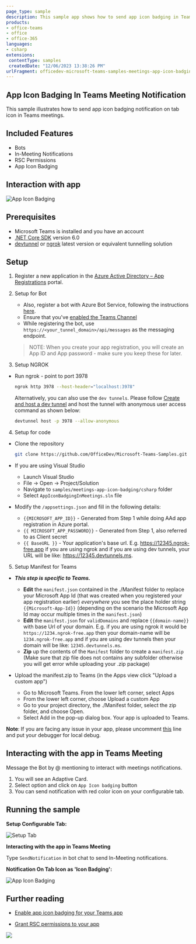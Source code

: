 ```yaml
---
page_type: sample
description: This sample app shows how to send app icon badging in Teams meetings using targeted notifications API.
products:
- office-teams
- office
- office-365
languages:
- csharp
extensions:
 contentType: samples
 createdDate: "12/06/2023 13:38:26 PM"
urlFragment: officedev-microsoft-teams-samples-meetings-app-icon-badging-csharp
---
```


## App Icon Badging In Teams Meeting Notification

This sample illustrates how to send app icon badging notification on tab icon in Teams meetings.

## Included Features
* Bots
* In-Meeting Notifications
* RSC Permissions
* App Icon Badging

## Interaction with app

![App Icon Badging](AppIconBadgingInMeetings/Images/App_Icon_Badging.gif)

## Prerequisites

- Microsoft Teams is installed and you have an account
- [.NET Core SDK](https://dotnet.microsoft.com/download) version 6.0
- [devtunnel](https://learn.microsoft.com/en-us/azure/developer/dev-tunnels/get-started?tabs=windows) or [ngrok](https://ngrok.com/) latest version or equivalent tunnelling solution

## Setup

1. Register a new application in the [Azure Active Directory – App Registrations](https://go.microsoft.com/fwlink/?linkid=2083908) portal.

2. Setup for Bot	
	- Also, register a bot with Azure Bot Service, following the instructions [here](https://docs.microsoft.com/azure/bot-service/bot-service-quickstart-registration?view=azure-bot-service-3.0).
	- Ensure that you've [enabled the Teams Channel](https://docs.microsoft.com/azure/bot-service/channel-connect-teams?view=azure-bot-service-4.0)
	- While registering the bot, use `https://<your_tunnel_domain>/api/messages` as the messaging endpoint.

    > NOTE: When you create your app registration, you will create an App ID and App password - make sure you keep these for later.

3. Setup NGROK
 - Run ngrok - point to port 3978

   ```bash
   ngrok http 3978 --host-header="localhost:3978"
   ```  

   Alternatively, you can also use the `dev tunnels`. Please follow [Create and host a dev tunnel](https://learn.microsoft.com/en-us/azure/developer/dev-tunnels/get-started?tabs=windows) and host the tunnel with anonymous user access command as shown below:

   ```bash
   devtunnel host -p 3978 --allow-anonymous
   ```

4. Setup for code
- Clone the repository

    ```bash
    git clone https://github.com/OfficeDev/Microsoft-Teams-Samples.git
    ```

- If you are using Visual Studio
  - Launch Visual Studio
  - File -> Open -> Project/Solution
  - Navigate to `samples/meetings-app-icon-badging/csharp` folder
  - Select `AppIconBadgingInMeetings.sln` file


- Modify the `/appsettings.json` and fill in the following details:
  - `{{MICROSOFT_APP_ID}}` - Generated from Step 1 while doing AAd app registration in Azure portal.
  - `{{ MICROSOFT_APP_PASSWORD}}` - Generated from Step 1, also referred to as Client secret
  - `{{ BaseURL }}` - Your application's base url. E.g. https://12345.ngrok-free.app if you are using ngrok and if you are using dev tunnels, your URL will be like: https://12345.devtunnels.ms.


5. Setup Manifest for Teams
- __*This step is specific to Teams.*__
    - **Edit** the `manifest.json` contained in the ./Manifest folder to replace your Microsoft App Id (that was created when you registered your app registration earlier) *everywhere* you see the place holder string `{{Microsoft-App-Id}}` (depending on the scenario the Microsoft App Id may occur multiple times in the `manifest.json`)
    - **Edit** the `manifest.json` for `validDomains` and replace `{{domain-name}}` with base Url of your domain. E.g. if you are using ngrok it would be `https://1234.ngrok-free.app` then your domain-name will be `1234.ngrok-free.app` and if you are using dev tunnels then your domain will be like: `12345.devtunnels.ms`.
    - **Zip** up the contents of the `Manifest` folder to create a `manifest.zip` (Make sure that zip file does not contains any subfolder otherwise you will get error while uploading your .zip package)

- Upload the manifest.zip to Teams (in the Apps view click "Upload a custom app")
   - Go to Microsoft Teams. From the lower left corner, select Apps
   - From the lower left corner, choose Upload a custom App
   - Go to your project directory, the ./Manifest folder, select the zip folder, and choose Open.
   - Select Add in the pop-up dialog box. Your app is uploaded to Teams.

**Note**: If you are facing any issue in your app, please uncomment [this](https://github.com/OfficeDev/Microsoft-Teams-Samples/blob/main/samples/meetings-notification/csharp/AppIconBadgingInMeetings/AdapterWithErrorHandler.cs#L26) line and put your debugger for local debug.

## Interacting with the app in Teams Meeting

Message the Bot by @ mentioning to interact with meetings notifications.
1. You will see an Adaptive Card.
1. Select option and click on `App Icon badging` button
1. You can send notification with red color icon on your configurable tab.


## Running the sample

**Setup Configurable Tab:**

![Setup Tab](AppIconBadgingInMeetings/Images/2.Meeting_Config_Tab.png)

**Interacting with the app in Teams Meeting**

Type `SendNotification` in bot chat to send In-Meeting notifications.

**Notification On Tab Icon as 'Icon Badging':**

![App Icon Badging](AppIconBadgingInMeetings/Images/3.AppIconBadging.png)


## Further reading

- [Enable app icon badging for your Teams app](https://learn.microsoft.com/en-us/microsoftteams/platform/apps-in-teams-meetings/app-icon-badging-for-your-app?branch=pr-en-us-8495)

- [Grant RSC permissions to your app](https://learn.microsoft.com/en-us/microsoftteams/platform/graph-api/rsc/grant-resource-specific-consent#install-your-app-in-a-team-or-chat)

<img src="https://pnptelemetry.azurewebsites.net/microsoft-teams-samples/samples/meetings-app-icon-badging-csharp" />
